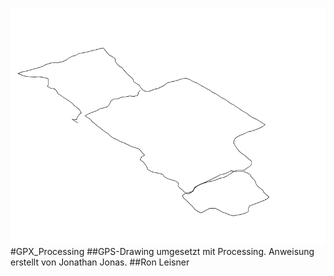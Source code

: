![image](screenshot.png)  
#GPX_Processing 
##GPS-Drawing umgesetzt mit Processing. Anweisung erstellt von Jonathan Jonas.
##Ron Leisner

